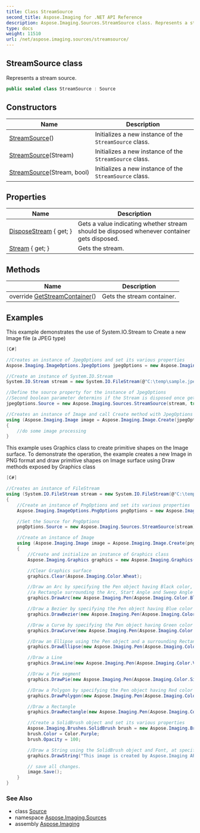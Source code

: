 ```yaml
---
title: Class StreamSource
second_title: Aspose.Imaging for .NET API Reference
description: Aspose.Imaging.Sources.StreamSource class. Represents a stream source
type: docs
weight: 11510
url: /net/aspose.imaging.sources/streamsource/
---
```

## StreamSource class

Represents a stream source.

```csharp
public sealed class StreamSource : Source
```

## Constructors

| Name | Description |
| --- | --- |
| [StreamSource](streamsource/#constructor)() | Initializes a new instance of the `StreamSource` class. |
| [StreamSource](streamsource/#constructor_1)(Stream) | Initializes a new instance of the `StreamSource` class. |
| [StreamSource](streamsource/#constructor_2)(Stream, bool) | Initializes a new instance of the `StreamSource` class. |

## Properties

| Name | Description |
| --- | --- |
| [DisposeStream](../../aspose.imaging.sources/streamsource/disposestream/) { get; } | Gets a value indicating whether stream should be disposed whenever container gets disposed. |
| [Stream](../../aspose.imaging.sources/streamsource/stream/) { get; } | Gets the stream. |

## Methods

| Name | Description |
| --- | --- |
| override [GetStreamContainer](../../aspose.imaging.sources/streamsource/getstreamcontainer/)() | Gets the stream container. |

## Examples

This example demonstrates the use of System.IO.Stream to Create a new Image file (a JPEG type)

```csharp
[C#]

//Creates an instance of JpegOptions and set its various properties
Aspose.Imaging.ImageOptions.JpegOptions jpegOptions = new Aspose.Imaging.ImageOptions.JpegOptions();

//Create an instance of System.IO.Stream
System.IO.Stream stream = new System.IO.FileStream(@"C:\temp\sample.jpeg", System.IO.FileMode.Create);

//Define the source property for the instance of JpegOptions
//Second boolean parameter determins if the Stream is disposed once get out of scope
jpegOptions.Source = new Aspose.Imaging.Sources.StreamSource(stream, true);

//Creates an instance of Image and call Create method with JpegOptions as parameter to initialize the Image object   
using (Aspose.Imaging.Image image = Aspose.Imaging.Image.Create(jpegOptions, 500, 500))
{
    //do some image processing
}
```

This example uses Graphics class to create primitive shapes on the Image surface. To demonstrate the operation, the example creates a new Image in PNG format and draw primitive shapes on Image surface using Draw methods exposed by Graphics class

```csharp
[C#]

//Creates an instance of FileStream
using (System.IO.FileStream stream = new System.IO.FileStream(@"C:\temp\output.png", System.IO.FileMode.Create))
{
    //Create an instance of PngOptions and set its various properties
    Aspose.Imaging.ImageOptions.PngOptions pngOptions = new Aspose.Imaging.ImageOptions.PngOptions();

    //Set the Source for PngOptions
    pngOptions.Source = new Aspose.Imaging.Sources.StreamSource(stream);

    //Create an instance of Image 
    using (Aspose.Imaging.Image image = Aspose.Imaging.Image.Create(pngOptions, 500, 500))
    {
        //Create and initialize an instance of Graphics class
        Aspose.Imaging.Graphics graphics = new Aspose.Imaging.Graphics(image);

        //Clear Graphics surface
        graphics.Clear(Aspose.Imaging.Color.Wheat);

        //Draw an Arc by specifying the Pen object having Black color, 
        //a Rectangle surrounding the Arc, Start Angle and Sweep Angle
        graphics.DrawArc(new Aspose.Imaging.Pen(Aspose.Imaging.Color.Black, 2), new Aspose.Imaging.Rectangle(200, 200, 100, 200), 0, 300);

        //Draw a Bezier by specifying the Pen object having Blue color and co-ordinate Points.
        graphics.DrawBezier(new Aspose.Imaging.Pen(Aspose.Imaging.Color.Blue, 2), new Aspose.Imaging.Point(250, 100), new Aspose.Imaging.Point(300, 30), new Aspose.Imaging.Point(450, 100), new Aspose.Imaging.Point(235, 25));

        //Draw a Curve by specifying the Pen object having Green color and an array of Points
        graphics.DrawCurve(new Aspose.Imaging.Pen(Aspose.Imaging.Color.Green, 2), new[] { new Aspose.Imaging.Point(100, 200), new Aspose.Imaging.Point(100, 350), new Aspose.Imaging.Point(200, 450) });

        //Draw an Ellipse using the Pen object and a surrounding Rectangle
        graphics.DrawEllipse(new Aspose.Imaging.Pen(Aspose.Imaging.Color.Yellow, 2), new Aspose.Imaging.Rectangle(300, 300, 100, 100));

        //Draw a Line 
        graphics.DrawLine(new Aspose.Imaging.Pen(Aspose.Imaging.Color.Violet, 2), new Aspose.Imaging.Point(100, 100), new Aspose.Imaging.Point(200, 200));

        //Draw a Pie segment
        graphics.DrawPie(new Aspose.Imaging.Pen(Aspose.Imaging.Color.Silver, 2), new Aspose.Imaging.Rectangle(new Aspose.Imaging.Point(200, 20), new Aspose.Imaging.Size(200, 200)), 0, 45);

        //Draw a Polygon by specifying the Pen object having Red color and an array of Points
        graphics.DrawPolygon(new Aspose.Imaging.Pen(Aspose.Imaging.Color.Red, 2), new[] { new Aspose.Imaging.Point(20, 100), new Aspose.Imaging.Point(20, 200), new Aspose.Imaging.Point(220, 20) });

        //Draw a Rectangle
        graphics.DrawRectangle(new Aspose.Imaging.Pen(Aspose.Imaging.Color.Orange, 2), new Aspose.Imaging.Rectangle(new Aspose.Imaging.Point(250, 250), new Aspose.Imaging.Size(100, 100)));

        //Create a SolidBrush object and set its various properties
        Aspose.Imaging.Brushes.SolidBrush brush = new Aspose.Imaging.Brushes.SolidBrush();
        brush.Color = Color.Purple;
        brush.Opacity = 100;

        //Draw a String using the SolidBrush object and Font, at specific Point
        graphics.DrawString("This image is created by Aspose.Imaging API", new Aspose.Imaging.Font("Times New Roman", 16), brush, new Aspose.Imaging.PointF(50, 400));

        // save all changes.
        image.Save();
    }
}
```

### See Also

* class [Source](../../aspose.imaging/source/)
* namespace [Aspose.Imaging.Sources](../../aspose.imaging.sources/)
* assembly [Aspose.Imaging](../../)


